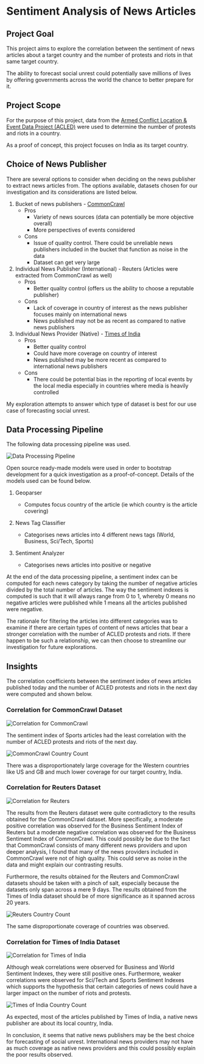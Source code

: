 # Sentiment Analysis of News Articles

## Project Goal
This project aims to explore the correlation between the sentiment of news articles about a target country and the number of protests and riots in that same target country.

The ability to forecast social unrest could potentially save millions of lives by offering governments across the world the chance to better prepare for it.

## Project Scope
For the purpose of this project, data from the [Armed Conflict Location & Event Data Project (ACLED)](https://acleddata.com/) were used to determine the number of protests and riots in a country.

As a proof of concept, this project focuses on India as its target country.

## Choice of News Publisher
There are several options to consider when deciding on the news publisher to extract news articles from. The options available, datasets chosen for our investigation and its considerations are listed below.
    
1. Bucket of news publishers - [CommonCrawl](https://commoncrawl.org/)
    * Pros
        - Variety of news sources (data can potentially be more objective overall)
        - More perspectives of events considered
    * Cons
        - Issue of quality control. There could be unreliable news publishers included in the bucket that function as noise in the data
        - Dataset can get very large
2. Individual News Publisher (International) - Reuters (Articles were extracted from CommonCrawl as well)
    * Pros   
        - Better quality control (offers us the ability to choose a reputable publisher)
    * Cons
        - Lack of coverage in country of interest as the news publisher focuses mainly on international news
        - News published may not be as recent as compared to native news publishers
3. Individual News Provider (Native) - [Times of India](https://www.kaggle.com/therohk/india-headlines-news-dataset)
    * Pros
        - Better quality control
        - Could have more coverage on country of interest
        - News published may be more recent as compared to international news publishers
    * Cons    
        - There could be potential bias in the reporting of local events by the local media especially in countries where media is heavily controlled

My exploration attempts to answer which type of dataset is best for our use case of forecasting social unrest.

## Data Processing Pipeline
The following data processing pipeline was used.

![Data Processing Pipeline](/images/text_data_processing_pipeline.png?raw=true "Data Processing Pipeline")

Open source ready-made models were used in order to bootstrap development for a quick investigation as a proof-of-concept. Details of the models used can be found below.

1. Geoparser
    * Computes focus country of the article (ie which country is the article covering)
    
2. News Tag Classifier
    * Categorises news articles into 4 different news tags (World, Business, Sci/Tech, Sports)
    
3. Sentiment Analyzer
    * Categorises news articles into positive or negative
    
At the end of the data processing pipeline, a sentiment index can be computed for each news category by taking the number of negative articles divided by the total number of articles. The way the sentiment indexes is computed is such that it will always range from 0 to 1, whereby 0 means no negative articles were published while 1 means all the articles published were negative.

The rationale for filtering the articles into different categories was to examine if there are certain types of content of news articles that bear a stronger correlation with the number of ACLED protests and riots. If there happen to be such a relationship, we can then choose to streamline our investigation for future explorations.

## Insights

The correlation coefficients between the sentiment index of news articles published today and the number of ACLED protests and riots in the next day were computed and shown below.
### Correlation for CommonCrawl Dataset
![Correlation for CommonCrawl](/images/commoncrawl_correlation.png)

The sentiment index of Sports articles had the least correlation with the number of ACLED protests and riots of the next day.

![CommonCrawl Country Count](/images/commoncrawl_country_count.png)

There was a disproportionately large coverage for the Western countries like US and GB and much lower coverage for our target country, India.
### Correlation for Reuters Dataset
![Correlation for Reuters](/images/reuters_correlaton.png)

The results from the Reuters dataset were quite contradictory to the results obtained for the CommonCrawl dataset. More specifically, a moderate positive correlation was observed for the Business Sentiment Index of Reuters but a moderate negative correlation was observed for the Business Sentiment Index of CommonCrawl. This could possibly be due to the fact that CommonCrawl consists of many different news providers and upon deeper analysis, I found that many of the news providers included in CommonCrawl were not of high quality. This could serve as noise in the data and might explain our contrasting results.
        
Furthermore, the results obtained for the Reuters and CommonCrawl datasets should be taken with a pinch of salt, especially because the datasets only span across a mere 9 days. The results obtained from the Times of India dataset should be of more significance as it spanned across 20 years.

![Reuters Country Count](/images/reuters_country_count.png)

The same disproportionate coverage of countries was observed.
### Correlation for Times of India Dataset
![Correlation for Times of India](/images/times_of_india_correlation.png)
        
Although weak correlations were observed for Business and World Sentiment Indexes, they were still positive ones. Furthermore, weaker correlations were observed for Sci/Tech and Sports Sentiment Indexes which supports the hypothesis that certain categories of news could have a larger impact on the number of riots and protests.

![Times of India Country Count](/images/times_of_india_country_counts.png)
    
As expected, most of the articles published by Times of India, a native news publisher are about its local country, India.
    
In conclusion, it seems that native news publishers may be the best choice for forecasting of social unrest. International news providers may not have as much coverage as native news providers and this could possibly explain the poor results observed.